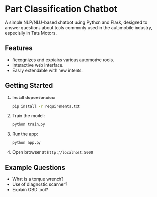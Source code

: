 # Part Classification Chatbot

A simple NLP/NLU-based chatbot using Python and Flask, designed to answer questions about tools commonly used in the automobile industry, especially in Tata Motors.

## Features
- Recognizes and explains various automotive tools.
- Interactive web interface.
- Easily extendable with new intents.

## Getting Started
1. Install dependencies:
   ```bash
   pip install -r requirements.txt
   ```
2. Train the model:
   ```bash
   python train.py
   ```
3. Run the app:
   ```bash
   python app.py
   ```
4. Open browser at `http://localhost:5000`

## Example Questions
- What is a torque wrench?
- Use of diagnostic scanner?
- Explain OBD tool?
